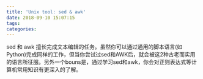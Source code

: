 ```yaml
---
title: 'Unix tool: sed & awk'
date: 2018-09-10 15:07:15
tags:
categories:
---
```


sed 和 awk 擅长完成文本编辑的任务。虽然你可以通过通用的脚本语言(如 Python)完成同样的工作，但当你尝试过sed和AWK后，就会被这2种古老而实用的语言所征服。另外一个bouns是，通过学习sed和awk，你会对正则表达式等计算机常用知识有更深入的了解。